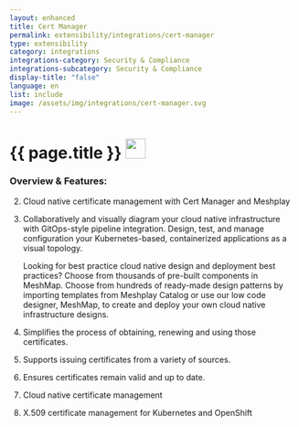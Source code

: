 ```yaml
---
layout: enhanced
title: Cert Manager
permalink: extensibility/integrations/cert-manager
type: extensibility
category: integrations
integrations-category: Security & Compliance
integrations-subcategory: Security & Compliance
display-title: "false"
language: en
list: include
image: /assets/img/integrations/cert-manager.svg
---
```


<h1>{{ page.title }} <img src="{{ page.image }}" style="width: 35px; height: 35px;" /></h1>


<!-- This needs replaced with the Category property, not the sub-category.
 #### About:  -->

### Overview & Features:

2. Cloud native certificate management with Cert Manager and Meshplay

4. 
    Collaboratively and visually diagram your cloud native infrastructure with GitOps-style pipeline integration. Design, test, and manage configuration your Kubernetes-based, containerized applications as a visual topology.



    Looking for best practice cloud native design and deployment best practices? Choose from thousands of pre-built components in MeshMap. Choose from hundreds of ready-made design patterns by importing templates from Meshplay Catalog or use our low code designer, MeshMap, to create and deploy your own cloud native infrastructure designs.



5. Simplifies the process of obtaining, renewing and using those certificates.

6. Supports issuing certificates from a variety of sources.

7. Ensures certificates remain valid and up to date.

8. Cloud native certificate management

9. X.509 certificate management for Kubernetes and OpenShift

